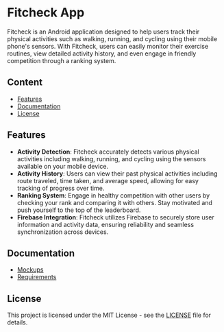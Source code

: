 # Fitcheck App

Fitcheck is an Android application designed to help users track their physical activities such as walking, running, and cycling using their mobile phone's sensors. With Fitcheck, users can easily monitor their exercise routines, view detailed activity history, and even engage in friendly competition through a ranking system.

## Content

- [Features](#features)
- [Documentation](#documentation)
- [License](#license)

## Features

- **Activity Detection**: Fitcheck accurately detects various physical activities including walking, running, and cycling using the sensors available on your mobile device.
- **Activity History**: Users can view their past physical activities including route traveled, time taken, and average speed, allowing for easy tracking of progress over time.
- **Ranking System**: Engage in healthy competition with other users by checking your rank and comparing it with others. Stay motivated and push yourself to the top of the leaderboard.
- **Firebase Integration**: Fitcheck utilizes Firebase to securely store user information and activity data, ensuring reliability and seamless synchronization across devices.

## Documentation

- [Mockups](./docs/mockups)
- [Requirements](./docs/requirements)

## License

This project is licensed under the MIT License - see the [LICENSE](LICENSE) file for details.
